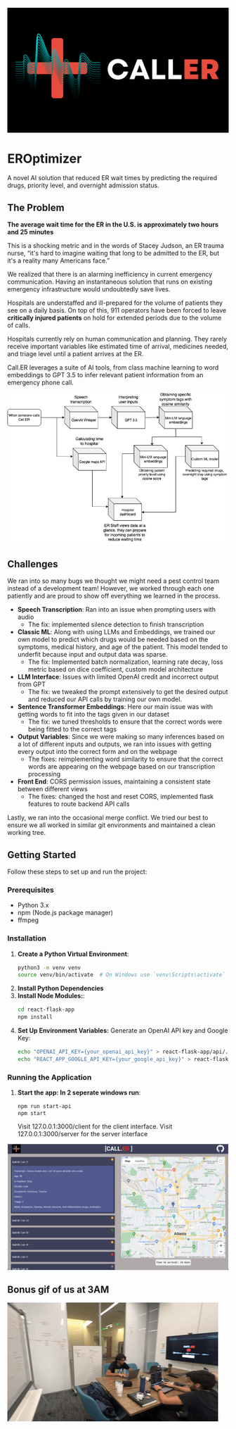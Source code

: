 ![banner](img/callER_banner.png)
# EROptimizer

A novel AI solution that reduced ER wait times by predicting the required drugs, priority level, and overnight admission status.

## The Problem
**The average wait time for the ER in the U.S. is approximately two hours and 25 minutes**

This is a shocking metric and in the words of Stacey Judson, an ER trauma nurse, “it's hard to imagine waiting that long to be admitted to the ER, but it's a reality many Americans face.” 

We realized that there is an alarming inefficiency in current emergency communication. Having an instantaneous solution that runs on existing emergency infrastructure would undoubtedly save lives.

Hospitals are understaffed and ill-prepared for the volume of patients they see on a daily basis. On top of this, 911 operators have been forced to leave **critically injured patients** on hold for extended periods due to the volume of calls.

Hospitals currently rely on human communication and planning. They rarely receive important variables like estimated time of arrival, medicines needed, and triage level until a patient arrives at the ER.

Call.ER leverages a suite of AI tools, from class machine learning to word embeddings to GPT 3.5 to infer relevant patient information from an emergency phone call.

![flow diagram](img/flow.jpeg)

## Challenges
We ran into so many bugs we thought we might need a pest control team instead of a development team! However, we worked through each one patiently and are proud to show off everything we learned in the process.

- **Speech Transcription**:
Ran into an issue when prompting users with audio
   - The fix: implemented silence detection to finish transcription 
- **Classic ML**:
Along with using LLMs and Embeddings, we trained our own model to predict which drugs would be needed based on the symptoms, medical history, and age of the patient.
This model tended to underfit because input and output data was sparse.
   - The fix: Implemented batch normalization, learning rate decay, loss metric based on dice coefficient, custom model architecture
- **LLM Interface**:
Issues with limited OpenAI credit and incorrect output from GPT
   - The fix: we tweaked the prompt extensively to get the desired output and reduced our API calls by training our own model.
- **Sentence Transformer Embeddings**:
Here our main issue was with getting words to fit into the tags given in our dataset
   - The fix: we tuned thresholds to ensure that the correct words were being fitted to the correct tags
- **Output Variables**:
Since we were making so many inferences based on a lot of different inputs and outputs, we ran into issues with getting every output into the correct form and on the webpage
   - The fixes: reimplementing word similarity to ensure that the correct words are appearing on the webpage based on our transcription processing
- **Front End**:
CORS permission issues, maintaining a consistent state between different views
   - The fixes: changed the host and reset CORS, implemented flask features to route backend API calls

Lastly, we ran into the occasional merge conflict. We tried our best to ensure we all worked in similar git environments and maintained a clean working tree.


## Getting Started

Follow these steps to set up and run the project:

### Prerequisites

- Python 3.x
- npm (Node.js package manager)
- ffmpeg

### Installation

1. **Create a Python Virtual Environment**:
   ```bash
   python3 -m venv venv
   source venv/bin/activate  # On Windows use `venv\Scripts\activate` 
   ```
2. **Install Python Dependencies**
3. **Install Node Modules:**:
    ```bash
    cd react-flask-app
    npm install
    ```
4. **Set Up Environment Variables:**
    Generate an OpenAI API key and Google Key:
    ```bash
    echo "OPENAI_API_KEY={your_openai_api_key}" > react-flask-app/api/.env
    echo "REACT_APP_GOOGLE_API_KEY={your_google_api_key}" > react-flask-app/.env
    ```
    
### Running the Application

1. **Start the app: In 2 seperate windows run**:
    ```
    npm run start-api
    npm start
    ```
    Visit 127.0.0.1:3000/client for the client interface.
    Visit 127.0.0.1:3000/server for the server interface

![dashboard](img/dashboard.png)

## Bonus gif of us at 3AM
![dev gif](img/development.gif)
